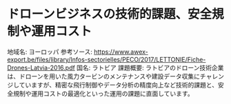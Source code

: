 # ドローンビジネスの技術的課題、安全規制や運用コスト

地域名: ヨーロッパ
参考ソース: https://www.awex-export.be/files/library/Infos-sectorielles/PECO/2017/LETTONIE/Fiche-Drones-Latvia-2016.pdf
国名: ラトビア
課題概要: ラトビアのドローン技術企業は、ドローンを用いた風力タービンのメンテナンスや建設データ収集にチャレンジしていますが、精密な飛行制御やデータ分析の精度向上など技術的課題と、安全規制や運用コストの最適化といった運用の課題に直面しています。